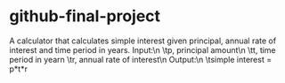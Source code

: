 # github-final-project

A calculator that calculates simple interest given principal, annual rate of interest and time period in years.
Input:\n
   \tp, principal amount\n
   \tt, time period in yearn
   \tr, annual rate of interest\n
Output:\n
   \tsimple interest = p\*t\*r
